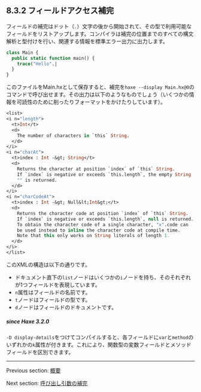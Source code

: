 ## 8.3.2 フィールドアクセス補完

フィールドの補完はドット（`.`）文字の後から開始されて、その型で利用可能なフィールドをリストアップします。コンパイラは補完の位置までのすべての構文解析と型付けを行い、関連する情報を標準エラー出力に出力します。

```haxe
class Main {
  public static function main() {
    trace("Hello".|
  }
}
```

このファイルをMain.hxとして保存すると、補完を`haxe --display Main.hx@0`のコマンドで呼び出せます。その出力は以下のようなものでしょう（いくつかの情報を可読性のために削ったりフォーマットをかけたりしています）。

```haxe
<list>
<i n="length">
  <t>Int</t>
  <d>
    The number of characters in `this` String.
  </d>
</i>
<i n="charAt">
  <t>index : Int -&gt; String</t>
  <d>
    Returns the character at position `index` of `this` String.
    If `index` is negative or exceeds `this.length`, the empty String
    "" is returned.
  </d>
</i>
<i n="charCodeAt">
  <t>index : Int -&gt; Null&lt;Int&gt;</t>
  <d>
    Returns the character code at position `index` of `this` String.
    If `index` is negative or exceeds `this.length`, null is returned.
    To obtain the character code of a single character, "x".code can
    be used instead to inline the character code at compile time.
    Note that this only works on String literals of length 1.
  </d>
</i>
</list>
```

このXMLの構造は以下の通りです。

* ドキュメント直下の`list`ノードはいくつかの`i`ノードを持ち、そのそれぞれが1つフィールドを表現しています。
* `n`属性はフィールドの名前です。
* `t`ノードはフィールドの型です。
* `d`ノードはフィールドのドキュメントです。

##### since Haxe 3.2.0

`-D display-details`をつけてコンパイルすると、各フィールドに`var`と`method`のいずれかの`k`属性が付きます。これにより、関数型の変数フィールドとメソッドフィールドを区別できます。

---

Previous section: [概要](cr-completion-overview.md)

Next section: [呼び出し引数の補完](cr-completion-call-argument.md)